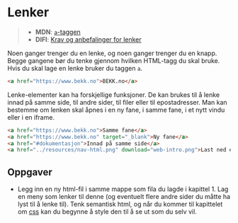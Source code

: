 # Lenker

> * **MDN**: [`a`-taggen](https://developer.mozilla.org/en-US/docs/Web/HTML/Element/a)
> * **DIFI**: [Krav og anbefalinger for lenker](https://uu.difi.no/krav-og-regelverk/losningsforslag-web/lenker)

Noen ganger trenger du en lenke, og noen ganger trenger du en knapp. Begge gangene bør du tenke gjennom hvilken HTML-tagg du skal bruke. Hvis du skal lage en lenke bruker du taggen `a`.

```html
<a href="https://www.bekk.no">BEKK.no</a>
```

Lenke-elementer kan ha forskjellige funksjoner. De kan brukes til å lenke innad på samme side, til andre sider, til filer eller til epostadresser. Man kan bestemme om lenken skal åpnes i en ny fane, i samme fane, i et nytt vindu eller i en iframe.

```html
<a href="https://www.bekk.no">Samme fane</a>
<a href="https://www.bekk.no" target="_blank">Ny fane</a>
<a href="#dokumentasjon">Innad på samme side</a>
<a href="../resources/nav-html.png" download="web-intro.png">Last ned en ressurs</a>
```

## Oppgaver
* Legg inn en ny html-fil i samme mappe som fila du lagde i kapittel 1. Lag en meny som lenker til denne (og eventuelt flere andre sider du måtte ha lyst til å lenke til). Tenk semantisk html, og når du kommer til kapittelet om [css](/03-css/cover.md) kan du begynne å style den til å se ut som du selv vil.
